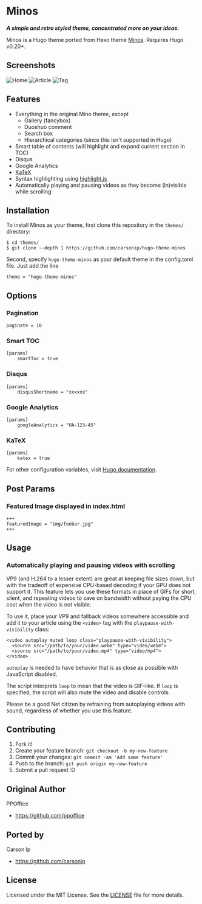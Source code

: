 # Minos

**_A simple and retro styled theme, concentrated more on your ideas._**

Minos is a Hugo theme ported from Hexo theme [Minos](https://github.com/ppoffice/hexo-theme-minos). Requires Hugo v0.20+.

## Screenshots

![Home](https://cdn.rawgit.com/carsonip/hugo-theme-minos/cb2cdd88/images/screenshot.png)
![Article](https://cdn.rawgit.com/carsonip/hugo-theme-minos/cb2cdd88/images/article.png)
![Tag](https://cdn.rawgit.com/carsonip/hugo-theme-minos/cb2cdd88/images/tag.png)

## Features

* Everything in the original Mino theme, except
    * Gallery (fancybox)
    * Duoshuo comment
    * Search box
    * Hierarchical categories (since this isn't supported in Hugo)
* Smart table of contents (will highlight and expand current section in TOC)
* Disqus
* Google Analytics
* [KaTeX](https://github.com/Khan/KaTeX)
* Syntax highlighting using [highlight.js](https://github.com/isagalaev/highlight.js)
* Automatically playing and pausing videos as they become (in)visible while scrolling

## Installation

To install Minos as your theme, first clone this repository in the `themes/` directory:

```
$ cd themes/
$ git clone --depth 1 https://github.com/carsonip/hugo-theme-minos
```

Second, specify `hugo-theme-minos` as your default theme in the config.toml file. Just add the line

```
theme = "hugo-theme-minos"
```

## Options

### Pagination
```
paginate = 10
```

### Smart TOC
```
[params]
    smartToc = true
```

### Disqus
```
[params]
    disqusShortname = "xxxxxx"
```

### Google Analytics
```
[params]
    googleAnalytics = "UA-123-45"
```

### KaTeX
```
[params]
    katex = true
```

For other configuration variables, visit [Hugo documentation](https://gohugo.io/overview/configuration/#configuration-variables).

## Post Params

### Featured Image displayed in index.html
```
+++
featuredImage = "img/foobar.jpg"
+++
```

## Usage

### Automatically playing and pausing videos with scrolling

VP9 (and H.264 to a lesser extent) are great at keeping file sizes down, but
with the tradeoff of expensive CPU-based decoding if your GPU does not support
it. This feature lets you use these formats in place of GIFs for short, silent,
and repeating videos to save on bandwidth without paying the CPU cost when the
video is not visible.

To use it, place your VP9 and fallback videos somewhere accessible and add it to
your article using the `<video>` tag with the `playpause-with-visibility` class:

```
<video autoplay muted loop class="playpause-with-visibility">
  <source src="/path/to/your/video.webm" type="video/webm">
  <source src="/path/to/your/video.mp4" type="video/mp4">
</video>
```

`autoplay` is needed to have behavior that is as close as possible with
JavaScript disabled.

The script interprets `loop` to mean that the video is GIF-like. If `loop` is
specified, the script will also mute the video and disable controls.

Please be a good Net citizen by refraining from autoplaying videos with sound,
regardless of whether you use this feature.

## Contributing

1. Fork it!
2. Create your feature branch: `git checkout -b my-new-feature`
3. Commit your changes: `git commit -am 'Add some feature'`
4. Push to the branch: `git push origin my-new-feature`
5. Submit a pull request :D

## Original Author

PPOffice

* https://github.com/ppoffice

## Ported by

Carson Ip

* https://github.com/carsonip

## License

Licensed under the MIT License. See the [LICENSE](https://github.com/carsonip/hugo-theme-minos/blob/master/LICENSE.md) file for more details.
